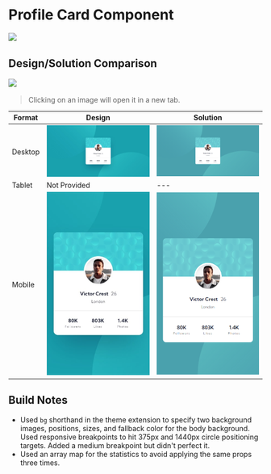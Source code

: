 #  Profile Card Component
<a href="https://fem-profile-component-main.netlify.app/" alt="View live implementation">
<img src="https://img.shields.io/badge/View_Live_Implementation-seagreen?style=for-the-badge"></a>

## Design/Solution Comparison
<a href="https://www.frontendmentor.io/challenges/profile-card-component-cfArpWshJ" alt="Frontend Mentor Challenge">
<img src="https://img.shields.io/badge/Frontend_Mentor_Challenge-dodgerblue?style=for-the-badge" /></a>

> Clicking on an image will open it in a new tab.

|Format | Design                                                                                                                                                                                         | Solution                                                                                                                                                                                                                                   |
| --- |------------------------------------------------------------------------------------------------------------------------------------------------------------------------------------------------|--------------------------------------------------------------------------------------------------------------------------------------------------------------------------------------------------------------------------------------------|
|Desktop| <img src="/newbie/profile-card-component-main/design/desktop-design.jpg" width="375px" href="/newbie/profile-card-component-main/design/desktop-design.jpg" target="_blank">                             | <img src="/newbie/profile-card-component-main/solution/ag-profile-card-component-desktop.png" width="375px" href="/newbie/profile-card-component-main/solution/ag-profile-card-component-desktop.png" target="_blank">                     |
|Tablet| Not Provided                                                                                                                                                                                   | ---                                                                                                                                                                                                                                        |
|Mobile| <img src="/newbie/profile-card-component-main/design/mobile-design.jpg" alt="Mobile Design" width="375px" alt="Mobile Design" href="/newbie/profile-card-component-main/design/mobile-design.jpg" target="_blank"> | <img src="/newbie/profile-card-component-main/solution/ag-profile-card-component-mobile.png" alt="Mobile Solution" width="375px" href="/newbie/profile-card-component-main/solution/ag-profile-card-component-mobile.png" target="_blank"> |

## Build Notes
* Used `bg` shorthand in the theme extension to specify two background images, positions, sizes, and fallback color for the body background. Used responsive breakpoints to hit 375px and 1440px circle positioning targets. Added a medium breakpoint but didn't perfect it.
* Used an array map for the statistics to avoid applying the same props three times.

